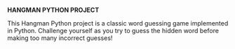 **HANGMAN PYTHON PROJECT**


This Hangman Python project is a classic word guessing game implemented in Python. Challenge yourself as you try to guess the hidden word before making too many incorrect guesses!
